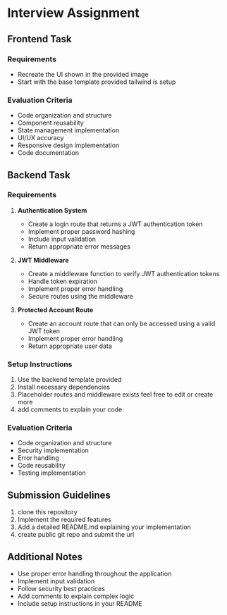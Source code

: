 # Interview Assignment
## Frontend Task

### Requirements
- Recreate the UI shown in the provided image
- Start with the base template provided tailwind is setup

### Evaluation Criteria
- Code organization and structure
- Component reusability
- State management implementation
- UI/UX accuracy
- Responsive design implementation
- Code documentation

## Backend Task

### Requirements
1. **Authentication System**
   - Create a login route that returns a JWT authentication token
   - Implement proper password hashing
   - Include input validation
   - Return appropriate error messages

2. **JWT Middleware**
   - Create a middleware function to verify JWT authentication tokens
   - Handle token expiration
   - Implement proper error handling
   - Secure routes using the middleware

3. **Protected Account Route**
   - Create an account route that can only be accessed using a valid JWT token
   - Implement proper error handling
   - Return appropriate user data

### Setup Instructions
1. Use the backend template provided
2. Install necessary dependencies
3. Placeholder routes and middleware exists feel free to edit or create more
4. add comments to explain your code

### Evaluation Criteria
- Code organization and structure
- Security implementation
- Error handling
- Code reusability
- Testing implementation

## Submission Guidelines

1. clone this repository
3. Implement the required features
4. Add a detailed README.md explaining your implementation
5. create public git repo and submit the url 

## Additional Notes

- Use proper error handling throughout the application
- Implement input validation
- Follow security best practices
- Add comments to explain complex logic
- Include setup instructions in your README

